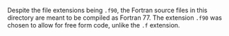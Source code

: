 Despite the file extensions being `.f90`, the Fortran source files in this
directory are meant to be compiled as Fortran 77. The extension `.f90` was
chosen to allow for free form code, unlike the `.f` extension.
